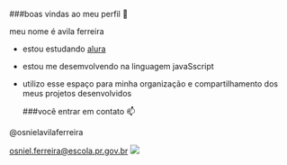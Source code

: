 
###boas vindas ao meu perfil 🖤

 meu nome é avila ferreira

- estou estudando [alura](https://www.alura.com.br)
- estou me desemvolvendo na linguagem javaSscript
- utilizo esse espaço para minha organização e compartilhamento dos meus projetos desenvolvidos

  ###você entrar em contato 📫

@osnielavilaferreira

osniel.ferreira@escola.pr.gov.br
![](https://media1.tenor.com/m/5DAr-taCqmkAAAAd/naruto-naruto-shippuden.gif)
